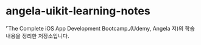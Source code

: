# angela-uikit-learning-notes
⌜The Complete iOS App Development Bootcamp⌟(Udemy, Angela 저)의 학습 내용을 정리한 저장소입니다.
